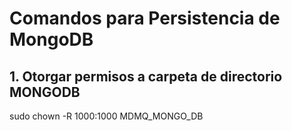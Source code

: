 # Comandos para Persistencia de MongoDB

## 1. Otorgar permisos a carpeta de directorio MONGODB

sudo chown -R 1000:1000 MDMQ_MONGO_DB
